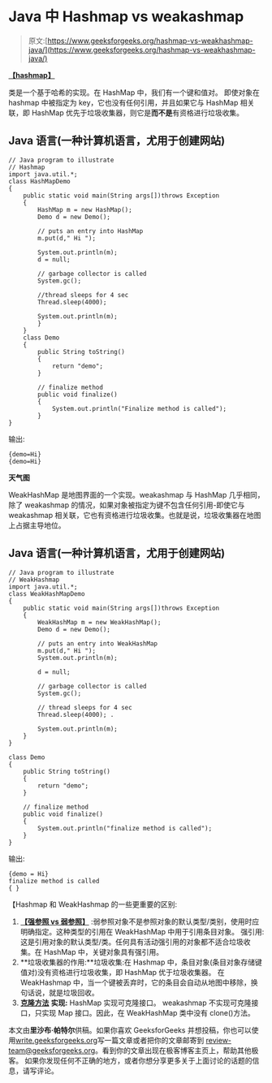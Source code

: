 # Java 中 Hashmap vs weakashmap

> 原文:[https://www.geeksforgeeks.org/hashmap-vs-weakhashmap-java/](https://www.geeksforgeeks.org/hashmap-vs-weakhashmap-java/)

[**【hashmap】**](https://www.geeksforgeeks.org/hashmap-treemap-java/)

类是一个基于哈希的实现。在 HashMap 中，我们有一个键和值对。
即使对象在 hashmap 中被指定为 key，它也没有任何引用，并且如果它与 HashMap 相关联，即 HashMap 优先于垃圾收集器，则它是**而不是**有资格进行垃圾收集。

## Java 语言(一种计算机语言，尤用于创建网站)

```
// Java program to illustrate
// Hashmap
import java.util.*;
class HashMapDemo
{
    public static void main(String args[])throws Exception
    {
        HashMap m = new HashMap();
        Demo d = new Demo();

        // puts an entry into HashMap
        m.put(d," Hi ");

        System.out.println(m);
        d = null;

        // garbage collector is called
        System.gc();

        //thread sleeps for 4 sec
        Thread.sleep(4000);

        System.out.println(m);
        }
    }
    class Demo
    {
        public String toString()
        {
            return "demo";
        }

        // finalize method
        public void finalize()
        {
            System.out.println("Finalize method is called");
        }
}
```

输出:

```
{demo=Hi}
{demo=Hi}
```

**天气图**

WeakHashMap 是地图界面的一个实现。weakashmap 与 HashMap 几乎相同，除了 weakashmap 的情况，如果对象被指定为键不包含任何引用-即使它与 weakashmap 相关联，它也有资格进行垃圾收集。也就是说，垃圾收集器在地图上占据主导地位。

## Java 语言(一种计算机语言，尤用于创建网站)

```
// Java program to illustrate
// WeakHashmap
import java.util.*;
class WeakHashMapDemo
{
    public static void main(String args[])throws Exception
    {
        WeakHashMap m = new WeakHashMap();
        Demo d = new Demo();

        // puts an entry into WeakHashMap
        m.put(d," Hi ");
        System.out.println(m);

        d = null;

        // garbage collector is called
        System.gc();

        // thread sleeps for 4 sec
        Thread.sleep(4000); .

        System.out.println(m);
    }
}

class Demo
{
    public String toString()
    {
        return "demo";
    }

    // finalize method
    public void finalize()
    {
        System.out.println("finalize method is called");
    }
}
```

输出:

```
{demo = Hi}
finalize method is called
{ }
```

【Hashmap 和 WeakHashmap 的一些更重要的区别:

1.  [**【强参照 vs 弱参照】**](https://www.geeksforgeeks.org/types-references-java/) :弱参照对象不是参照对象的默认类型/类别，使用时应明确指定。这种类型的引用在 WeakHashMap 中用于引用条目对象。
    强引用:这是引用对象的默认类型/类。任何具有活动强引用的对象都不适合垃圾收集。在 HashMap 中，关键对象具有强引用。
2.  **垃圾收集器的作用:**垃圾收集:在 Hashmap 中，条目对象(条目对象存储键值对)没有资格进行垃圾收集，即 HashMap 优于垃圾收集器。
    在 WeakHashmap 中，当一个键被丢弃时，它的条目会自动从地图中移除，换句话说，就是垃圾回收。
3.  [**克隆方法**](https://www.geeksforgeeks.org/clone-method-in-java-2/) **实现:** HashMap 实现可克隆接口。
    weakashmap 不实现可克隆接口，只实现 Map 接口。因此，在 WeakHashMap 类中没有 clone()方法。

本文由**里沙布·帕特尔**供稿。如果你喜欢 GeeksforGeeks 并想投稿，你也可以使用[write.geeksforgeeks.org](https://write.geeksforgeeks.org)写一篇文章或者把你的文章邮寄到 review-team@geeksforgeeks.org。看到你的文章出现在极客博客主页上，帮助其他极客。
如果你发现任何不正确的地方，或者你想分享更多关于上面讨论的话题的信息，请写评论。